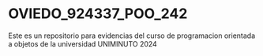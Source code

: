 # OVIEDO_924337_POO_242
Este es un repositorio para evidencias del curso de programacion orientada a objetos de la universidad UNIMINUTO 2024
